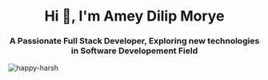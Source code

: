 <h1 align="center"> Hi 👋, I'm Amey Dilip Morye</h1>
<h3 align="center">A Passionate Full Stack Developer, Exploring new technologies in Software Developement Field </h3>
<p align="left"> <img src="https://komarev.com/ghpvc/?username=happy-harsh&label=Profile%20views&color=0e75b6&style=flat" alt="happy-harsh" /> </p>
